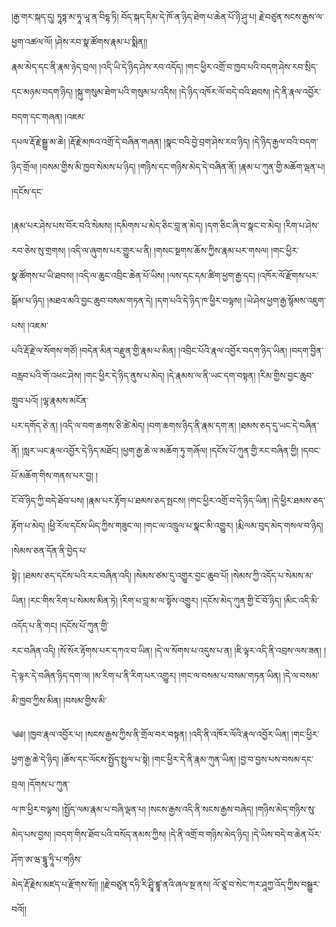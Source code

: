 ﻿  
།རྒྱ་གར་སྐད་དུ། ཏཱཏྟ་མ་ཧཱ་ཡཱ་ན་བིདྷ་ཏི། བོད་སྐད་དིམ་དེ་ཁོ་ན་ཉིད་ཐེག་པ་ཆེན་པོ་ཉི་ཤུ་པ། རྗེ་བཙུན་སངས་རྒྱས་ལ་ཕྱག་འཚལ་ལོ། །ཤེས་རབ་སྣ་ཚོགས་རྣམ་པ་སྨིན།།  
རྣམ་མེད་དང་ནི་རྣམ་ཉེད་བྲལ། །འདི་ཡི་དེ་ཉིད་ཤེས་རབ་འདོད། །གང་ཕྱིར་འགྲོ་བ་ཁྱབ་པའི་བདག་ཤེས་རབ་སྲིད་དང་མཉམ་བདག་ཉིད། །སྐུ་གསུམ་ཐེག་པའི་གསུམ་པ་འདིས། །དེ་ཉིད་འཁོར་ལོ་བདེ་བའི་ཐབས། །དེ་ནི་རྣལ་འབྱོར་བདག་དང་གཞན། །འཇམ་  
དཔལ་རྡོ་རྗེ་སྒྱུ་མ་ཆེ། །རྡོ་རྗེ་མཁའ་འགྲོ་དེ་བཞིན་གཞན། །སྣང་བའི་བྱེ་བྲག་ཤེས་རབ་ཉིད། །དེ་ཉིད་རྒྱལ་བའི་བདག་ཉིད་གྲོལ། །བསམ་གྱིས་མི་ཁྱབ་སེམས་པ་ཉིད། །གཉིས་དང་གཉིས་མེད་དེ་བཞིན་ནོ། །རྣམ་པ་ཀུན་གྱི་མཆོག་ལྡན་པ། །དངོས་དང་  
  
།རྣམ་པར་ཤེས་པས་བོར་བའི་སེམས། །དམིགས་པ་མེད་ཅིང་བླ་ན་མེད། །དག་ཅིང་ཞི་བ་སྣང་བ་མེད། །རིག་པ་ཤེས་རབ་ཅེས་སུ་གྲགས། །འདི་ལ་ཞུགས་པར་གྱུར་པ་ནི། །གསང་སྔགས་ཆོས་ཀྱིས་རྣམ་པར་གསལ། །གང་ཕྱིར་  
སྣ་ཚོགས་པ་ཡི་ཐབས། །འདི་ལ་ཆུང་འབྲིང་ཆེན་པོ་ཡིས། །ལས་དང་དམ་ཚིག་ཕྱག་རྒྱ་དང། །འཁོར་ལོ་རྫོགས་པར་སྒོམ་པ་ཉིད། །མཐའ་མའི་བྱང་ཆུབ་བསམ་གཏན་དེ། །དག་པའི་དེ་ཉིད་ཁ་ཕྱིར་བལྟས། །ཡེ་ཤེས་ཕྱག་རྒྱ་སྙོམས་འཇུག་པས། །འཇམ་  
པའི་རྡོ་རྗེ་ལ་སོགས་གཙོ། །བདེན་མིན་བརྫུན་གྱི་རྣམ་པ་མིན། །འབྲིང་པོའི་རྣལ་འབྱོར་བདག་ཉིད་ཡིན། །བདག་བྱིན་བརླབ་པའི་གོ་འཕང་ཤེས། །གང་ཕྱིར་དེ་ཉིད་ནུས་པ་མེད། །དེ་རྣམས་ལ་ནི་ཡང་དག་བསྟན། །རིམ་གྱིས་བྱང་ཆུབ་གྲུབ་པའོ། །ལྷ་རྣམས་མངོན་  
པར་དགོད་ཅེ་ན། །འདི་ལ་བག་ཆགས་ཅི་ཚེ་མེད། །བག་ཆགས་ཉིད་ནི་རྣམ་དག་ན། །ཐམས་ཅད་དུ་ཡང་དེ་བཞིན་ནོ། །སླར་ཡང་རྣལ་འབྱོར་དེ་ཉིད་མཐོང། །ཕྱག་རྒྱ་ཆེ་ལ་མཆོག་ཏུ་གཞོལ། །དངོས་པོ་ཀུན་གྱི་རང་བཞིན་གྱི། །དབང་པོ་མཆོག་གིས་གནས་པར་བྱ། །  
ངོ་བོ་ཉིད་ཀྱི་བདེ་ཐོབ་པས། །རྣམ་པར་རྟོག་པ་ཐམས་ཅད་སྤངས། །གང་ཕྱིར་འགྲོ་བ་དེ་ཉིད་ཡིན། །དེ་ཕྱིར་ཐམས་ཅད་རྟོག་པ་མེད། །ཕྱི་རོལ་དངོས་ཡིད་ཀྱིས་གཟུང་ལ། །གང་ལ་འཁྲུལ་པ་སྣང་མི་འགྱུར། །རྨི་ལམ་བུད་མེད་གསལ་བ་ཉིད། །སེམས་ཅན་དོན་ནི་བྱེད་པ་  
སྟེ༑ །ཐམས་ཅད་དངོས་པའི་རང་བཞིན་འདི། །སེམས་ཙམ་དུ་འགྱུར་བྱང་ཆུབ་པོ། །སེམས་ཀྱི་འདོད་པ་སེམས་མ་ཡིན། །རང་གིས་རིག་པ་སེམས་མིན་ཏེ། །རིག་པ་བླ་མ་ལ་སྟོས་འགྱུར། །དངོས་མེད་ཀུན་གྱི་ངོ་བོ་ཉིད། །མིང་འདི་མི་འདོད་པ་ནི་གང། །དངོས་པོ་ཀུན་གྱི་  
རང་བཞིན་འདི། །སོ་སོར་རྟོགས་པར་དཀའ་བ་ཡིན། །དེ་ལ་སོགས་པ་འདུས་པ་ན། །ཇི་ལྟར་འདི་ནི་འབྲས་ལས་ཟན། །དེ་ལྟར་དེ་བཞིན་ཉིད་དག་ལ། །མ་རིག་པ་ནི་རིག་པར་འགྱུར། །གང་ལ་བསམ་པ་བསམ་གཏན་ཡིན། །དེ་ལ་བསམ་མི་ཁྱབ་ཀྱིས་མིན། །བསམ་གྱིས་མི་  
  
༄༅། །ཁྱབ་རྣལ་འབྱོར་པ། །སངས་རྒྱས་ཀྱིས་ནི་གྲོལ་བར་བསྟན། །འདི་ནི་འཁོར་ལོའི་རྣལ་འབྱོར་ཡིན། །གང་ཕྱིར་ཕྱག་རྒྱ་ཆེ་དེ་ཉིད། །ཆོས་དང་ལོངས་སྤྱོད་སྤྲུལ་པ་སྟེ། །གང་ཕྱིར་དེ་ནི་རྣམ་ཀུན་ཡིན། །བྱ་བ་བྱས་པས་བསམ་དང་བྲལ། །དོགས་པ་ཀུན་  
ལ་ཁ་ཕྱིར་བལྟས། །སྤྱོད་ལམ་རྣམ་པ་བཞི་ལྡན་པ། །སངས་རྒྱས་འདི་ནི་སངས་རྒྱས་བཞེད། །གཉིས་མེད་གཉིས་སུ་མེད་པས་བྱས། །བདག་གིས་ཐོབ་པའི་བསོད་ནམས་ཀྱིས། །དེ་ནི་འགྲོ་བ་གཉིས་མེད་ཉིད། །དེ་ཡིས་བདེ་བ་ཆེན་པོར་ཤོག་ཨ་ཝ་དྷཱུ་ཏཱི་པ་གཉིས་  
མེད་རྡོ་རྗེས་མཛད་པ་རྫོགས་སོ།། །།རྗེ་བཙུན་དཧི་རི་ཤྲཱི་ཛྙཱ་ནའི་ཞལ་སྔ་ནས། ལོ་ཙཱ་བ་སེང་ཀར་ཤཱཀྱ་འོད་ཀྱིས་བསྒྱུར་བའོ།།  
  
  
